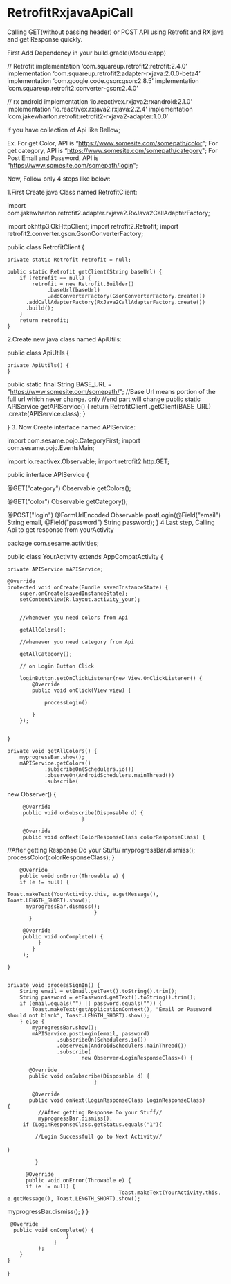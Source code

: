 # RetrofitRxjavaApiCall
Calling GET(without passing header) or POST API using Retrofit and RX java and get Response quickly.

First Add Dependency in your build.gradle(Module:app)
 
 // Retrofit
 implementation ‘com.squareup.retrofit2:retrofit:2.4.0’
 implementation ‘com.squareup.retrofit2:adapter-rxjava:2.0.0-beta4’
 implementation ‘com.google.code.gson:gson:2.8.5’
 implementation ‘com.squareup.retrofit2:converter-gson:2.4.0’

// rx android
 implementation ‘io.reactivex.rxjava2:rxandroid:2.1.0’
 implementation ‘io.reactivex.rxjava2:rxjava:2.2.4’
 implementation ‘com.jakewharton.retrofit:retrofit2-rxjava2-adapter:1.0.0’

if you have collection of Api like Bellow;
 
Ex. For get Color, API is “https://www.somesite.com/somepath/color";
 For get category, API is “https://www.somesite.com/somepath/category";
 For Post Email and Password, API is “https://www.somesite.com/somepath/login";

Now, Follow only 4 steps like below: 
 
1.First Create java Class named RetrofitClient:

import com.jakewharton.retrofit2.adapter.rxjava2.RxJava2CallAdapterFactory;

import okhttp3.OkHttpClient;
import retrofit2.Retrofit;
import retrofit2.converter.gson.GsonConverterFactory;

public class RetrofitClient {

    private static Retrofit retrofit = null;
  
    public static Retrofit getClient(String baseUrl) {
        if (retrofit == null) {
            retrofit = new Retrofit.Builder()
                 .baseUrl(baseUrl)
                 .addConverterFactory(GsonConverterFactory.create())
          .addCallAdapterFactory(RxJava2CallAdapterFactory.create())
          .build();
        }
        return retrofit;
    }
2.Create new java class named ApiUtils:

public class ApiUtils {

    private ApiUtils() {
    }

   public static final String BASE_URL = "https://www.somesite.com/somepath/";
//Base Url means portion of the full url which never change. only //end part will change
    public static APIService getAPIService() {
        return RetrofitClient
                .getClient(BASE_URL)
                .create(APIService.class);
    }

}
3. Now Create interface named APIService:

import com.sesame.pojo.CategoryFirst;
import com.sesame.pojo.EventsMain;

import io.reactivex.Observable;
import retrofit2.http.GET;

public interface APIService {

   @GET("category")
    Observable<CategoryResponseClass> getColors();
 
 @GET("color")
    Observable<ColorResponseClass> getCategory();
 
 
  @POST("login")
    @FormUrlEncoded
    Observable<LoginResponseClass>
 postLogin(@Field("email") String email,
           @Field("password") String password);
}
4.Last step, Calling Api to get response from yourActivity

package com.sesame.activities;

public class YourActivity extends AppCompatActivity {

    private APIService mAPIService;

    @Override
    protected void onCreate(Bundle savedInstanceState) {
        super.onCreate(savedInstanceState);
        setContentView(R.layout.activity_your);


        //whenever you need colors from Api

        getAllColors();

        //whenever you need category from Api

        getAllCategory();

        // on Login Button Click

        loginButton.setOnClickListener(new View.OnClickListener() {
            @Override
            public void onClick(View view) {

                processLogin()

            }
        });


    }

    private void getAllColors() {
        myprogressBar.show();
        mAPIService.getColors()
                .subscribeOn(Schedulers.io())
                .observeOn(AndroidSchedulers.mainThread())
                .subscribe(
new Observer<ColorResponseClass>() {

         @Override
         public void onSubscribe(Disposable d) {
                            }

         @Override
         public void onNext(ColorResponseClass colorResponseClass) {
//After getting Response Do your Stuff//
myprogressBar.dismiss();
                  processColor(colorResponseClass);
}

        @Override
        public void onError(Throwable e) {
        if (e != null) {
                                          Toast.makeText(YourActivity.this, e.getMessage(), Toast.LENGTH_SHORT).show();
          myprogressBar.dismiss();
                                }
           }

         @Override
         public void onComplete() {
              }
            }
         );

    }


    private void processSignIn() {
        String email = etEmail.getText().toString().trim();
        String password = etPassword.getText().toString().trim();
        if (email.equals("") || password.equals("")) {
            Toast.makeText(getApplicationContext(), "Email or Password should not blank", Toast.LENGTH_SHORT).show();
        } else {
            myprogressBar.show();
            mAPIService.postLogin(email, password)
                    .subscribeOn(Schedulers.io())
                    .observeOn(AndroidSchedulers.mainThread())
                    .subscribe(
                            new Observer<LoginResponseClass>() {

           @Override
           public void onSubscribe(Disposable d) {
                                }

            @Override
           public void onNext(LoginResponseClass LoginResponseClass)        {
              //After getting Response Do your Stuff//
              myprogressBar.dismiss();
         if (LoginResponseClass.getStatus.equals("1"){
                                    
             //Login Successfull go to Next Activity//
}

             }

          @Override
          public void onError(Throwable e) {
          if (e != null) {
                                        Toast.makeText(YourActivity.this, e.getMessage(), Toast.LENGTH_SHORT).show();
myprogressBar.dismiss();
          }
       }

     @Override
      public void onComplete() {
                       }
                   }
              );
        }
    }

}
